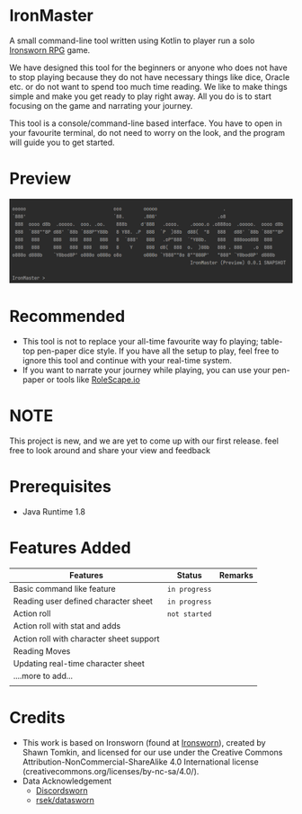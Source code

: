 # IronMaster
A small command-line tool written using Kotlin to player run a solo [Ironsworn RPG](http://www.ironswornrpg.com) game.

We have designed this tool for the beginners or anyone who does not have to stop playing because they do not have necessary things like dice, Oracle etc. or do not want to spend too much time reading. We like to make things simple and make you get ready to play right away. All you do is to start focusing on the game and narrating your journey.

This tool is a console/command-line based interface. You have to open in your favourite terminal, do not need to worry on the look, and the program will guide you to get started.

# Preview
![IronMaster Preview](docs/splashscreen.png)

# Recommended
* This tool is not to replace your all-time favourite way fo playing; table-top pen-paper dice style. If you have all the setup to play, feel free to ignore this tool and continue with your real-time system.
* If you want to narrate your journey while playing, you can use your pen-paper or tools like [RoleScape.io](https://rolescape.io)

# NOTE
This project is new, and we are yet to come up with our first release. feel free to look around and share your view and feedback

# Prerequisites
* Java Runtime 1.8


# Features Added
| Features                                                 | Status           | Remarks  |
| -------------------------------------------------------- |:----------------:| --------:|
| Basic command like feature                               | `in progress`    |          |
| Reading user defined character sheet                      | `in progress`    |          |
| Action roll                                              | `not started`    |          |
| Action roll with stat and adds                           |                  |          |
| Action roll with character sheet support                 |                  |          |
| Reading Moves                                            |                  |          |
| Updating real-time character sheet                       |                  |          |
| ....more to add...                                       |                  |          |
|                                                          |                  |          |

# Credits
* This work is based on Ironsworn (found at [Ironsworn](http://www.ironswornrpg.com)), created by Shawn Tomkin, and licensed for our use under the Creative Commons Attribution-NonCommercial-ShareAlike 4.0 International license  (creativecommons.org/licenses/by-nc-sa/4.0/).
* Data Acknowledgement
  - [Discordsworn](https://github.com/ribbanya/discordsworn)
  - [rsek/datasworn](https://github.com/rsek/datasworn)
